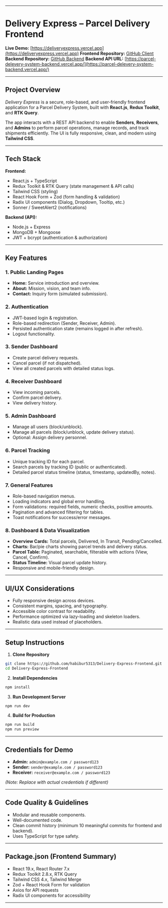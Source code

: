 
---

# **Delivery Express – Parcel Delivery Frontend**

**Live Demo:** [https://deliveryexpress.vercel.app](https://deliveryexpress.vercel.app)
**Frontend Repository:** [GitHub Client](https://github.com/habibur5313/Delivery-Express-Frontend)
**Backend Repository:** [GitHub Backend](https://github.com/habibur5313/parcel-delivery-system-backend)
**Backend API URL:** [https://parcel-delevery-system-backend.vercel.app/](https://parcel-delevery-system-backend.vercel.app/)

---

## **Project Overview**

*Delivery Express* is a secure, role-based, and user-friendly frontend application for a Parcel Delivery System, built with **React.js**, **Redux Toolkit**, and **RTK Query**.

The app interacts with a REST API backend to enable **Senders**, **Receivers**, and **Admins** to perform parcel operations, manage records, and track shipments efficiently. The UI is fully responsive, clean, and modern using **Tailwind CSS**.

---

## **Tech Stack**

**Frontend:**

* React.js + TypeScript
* Redux Toolkit & RTK Query (state management & API calls)
* Tailwind CSS (styling)
* React Hook Form + Zod (form handling & validation)
* Radix UI components (Dialog, Dropdown, Tooltip, etc.)
* Sonner / SweetAlert2 (notifications)

**Backend (API):**

* Node.js + Express
* MongoDB + Mongoose
* JWT + bcrypt (authentication & authorization)

---

## **Key Features**

### **1. Public Landing Pages**

* **Home:** Service introduction and overview.
* **About:** Mission, vision, and team info.
* **Contact:** Inquiry form (simulated submission).

### **2. Authentication**

* JWT-based login & registration.
* Role-based redirection (Sender, Receiver, Admin).
* Persisted authentication state (remains logged in after refresh).
* Logout functionality.

### **3. Sender Dashboard**

* Create parcel delivery requests.
* Cancel parcel (if not dispatched).
* View all created parcels with detailed status logs.

### **4. Receiver Dashboard**

* View incoming parcels.
* Confirm parcel delivery.
* View delivery history.

### **5. Admin Dashboard**

* Manage all users (block/unblock).
* Manage all parcels (block/unblock, update delivery status).
* Optional: Assign delivery personnel.

### **6. Parcel Tracking**

* Unique tracking ID for each parcel.
* Search parcels by tracking ID (public or authenticated).
* Detailed parcel status timeline (status, timestamp, updatedBy, notes).

### **7. General Features**

* Role-based navigation menus.
* Loading indicators and global error handling.
* Form validations: required fields, numeric checks, positive amounts.
* Pagination and advanced filtering for tables.
* Toast notifications for success/error messages.

### **8. Dashboard & Data Visualization**

* **Overview Cards:** Total parcels, Delivered, In Transit, Pending/Cancelled.
* **Charts:** Bar/pie charts showing parcel trends and delivery status.
* **Parcel Table:** Paginated, searchable, filterable with actions (View, Cancel, Confirm).
* **Status Timeline:** Visual parcel update history.
* Responsive and mobile-friendly design.

---

## **UI/UX Considerations**

* Fully responsive design across devices.
* Consistent margins, spacing, and typography.
* Accessible color contrast for readability.
* Performance optimized via lazy-loading and skeleton loaders.
* Realistic data used instead of placeholders.

---

## **Setup Instructions**

1. **Clone Repository**

```bash
git clone https://github.com/habibur5313/Delivery-Express-Frontend.git
cd Delivery-Express-Frontend
```

2. **Install Dependencies**

```bash
npm install
```

3. **Run Development Server**

```bash
npm run dev
```

4. **Build for Production**

```bash
npm run build
npm run preview
```

---

## **Credentials for Demo**

* **Admin:** `admin@example.com / password123`
* **Sender:** `sender@example.com / password123`
* **Receiver:** `receiver@example.com / password123`

*(Note: Replace with actual credentials if different)*

---

## **Code Quality & Guidelines**

* Modular and reusable components.
* Well-documented code.
* Clean commit history (minimum 10 meaningful commits for frontend and backend).
* Uses TypeScript for type safety.

---

## **Package.json (Frontend Summary)**

* React 19.x, React Router 7.x
* Redux Toolkit 2.8.x, RTK Query
* Tailwind CSS 4.x, Tailwind Merge
* Zod + React Hook Form for validation
* Axios for API requests
* Radix UI components for accessibility

---